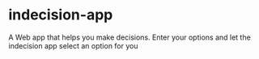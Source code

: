 # indecision-app

A Web app that helps you make decisions. Enter your options and let the indecision app select an option for you

